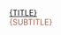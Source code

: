 <link rel="shortcut icon" href="css/images/basic_ottr_water.ico " />
 <!--- go to https://favicon.io/favicon-converter/ to upload an image to make a new favicon.io. You will need to replace the current favicon.io image with the one in the downloaded directory from the website. The current image is in the resources/images/ directory --->

<div class = "header_box">
<u>{TITLE}</u><br><span style = "color:#986753;"> {SUBTITLE} </span>
</div>
